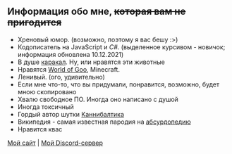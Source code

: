 ## Информация обо мне, ~~которая вам не пригодится~~

- Хреновый юмор. (возможно, поэтому я вас бешу :>)
- Кодописатель на JavaScript и *C#*. (выделенное курсивом - новичок; информация обновлена 10.12.2021)
- В душе [каракал](https://ru.wikipedia.org/wiki/Каракал). Ну, или нравятся эти животные
- Нравятся [World of Goo](https://ru.wikipedia.org/wiki/World_of_Goo), Minecraft.
- Ленивый. (ого, удивительно)
- Если мне что-то, что вы придумали, понравится, возможно, будет мною скопировано
- Хвалю свободное ПО. Иногда оно написано с душой
- Иногда токсичный
- Гордый автор шутки [Каннибалтика](https://i.imgur.com/6B4VVRT.png)
- Википедия - самая известная пародия на [абсурдопедию](https://absurdopedia.net/)
- Нравится квас

[Мой сайт](https://memeberry.herokuapp.com/) | [Мой Discord-сервер](https://discord.gg/mTTcMCvEs4)
